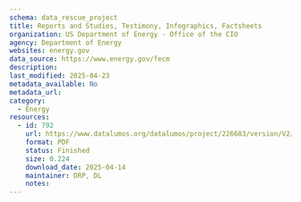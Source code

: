 ```yaml
---
schema: data_rescue_project 
title: Reports and Studies, Testimony, Infographics, Factsheets
organization: US Department of Energy - Office of the CIO
agency: Department of Energy
websites: energy.gov
data_source: https://www.energy.gov/fecm
description: 
last_modified: 2025-04-23
metadata_available: No
metadata_url: 
category:
  - Energy 
resources:
  - id: 792
    url: https://www.datalumos.org/datalumos/project/226683/version/V2/view
    format: PDF
    status: Finished
    size: 0.224
    download_date: 2025-04-14
    maintainer: DRP, DL
    notes: 
---
```

